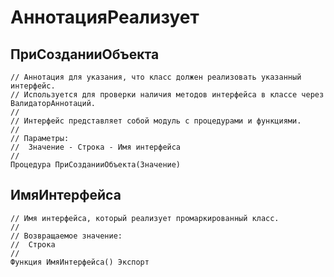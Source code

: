 # АннотацияРеализует

## ПриСозданииОбъекта

```bsl
// Аннотация для указания, что класс должен реализовать указанный интерфейс.
// Используется для проверки наличия методов интерфейса в классе через ВалидаторАннотаций.
//
// Интерфейс представляет собой модуль с процедурами и функциями.
//
// Параметры:
//  Значение - Строка - Имя интерфейса
//
Процедура ПриСозданииОбъекта(Значение) 
```

## ИмяИнтерфейса

```bsl
// Имя интерфейса, который реализует промаркированный класс.
//
// Возвращаемое значение:
//  Строка
//
Функция ИмяИнтерфейса() Экспорт
```

